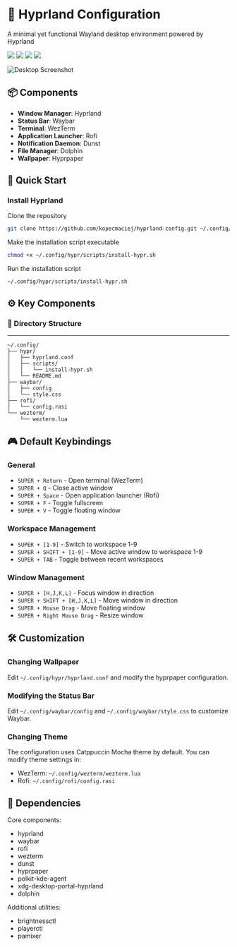 # 🚀 Hyprland Configuration

A minimal yet functional Wayland desktop environment powered by Hyprland

![](https://img.shields.io/badge/WM-Hyprland-blue)
![](https://img.shields.io/badge/Terminal-WezTerm-green)
![](https://img.shields.io/badge/Launcher-Rofi-orange)
![](https://img.shields.io/badge/Bar-Waybar-yellow)

![Desktop Screenshot](path_to_your_screenshot.png)

## 📦 Components

- **Window Manager**: Hyprland
- **Status Bar**: Waybar
- **Terminal**: WezTerm
- **Application Launcher**: Rofi
- **Notification Daemon**: Dunst
- **File Manager**: Dolphin
- **Wallpaper**: Hyprpaper

## 🚀 Quick Start

### Install Hyprland

Clone the repository

```bash
git clone https://github.com/kopecmaciej/hyprland-config.git ~/.config/hypr
```

Make the installation script executable

```bash
chmod +x ~/.config/hypr/scripts/install-hypr.sh
```

Run the installation script

```bash
~/.config/hypr/scripts/install-hypr.sh
```

## ⚙️ Key Components

### 📁 Directory Structure

---

```
~/.config/
├── hypr/
│   ├── hyprland.conf
│   ├── scripts/
│   │   └── install-hypr.sh
│   └── README.md
├── waybar/
│   ├── config
│   └── style.css
├── rofi/
│   └── config.rasi
└── wezterm/
    └── wezterm.lua
```

## 🎮 Default Keybindings

### General

- `SUPER + Return` - Open terminal (WezTerm)
- `SUPER + Q` - Close active window
- `SUPER + Space` - Open application launcher (Rofi)
- `SUPER + F` - Toggle fullscreen
- `SUPER + V` - Toggle floating window

### Workspace Management

- `SUPER + [1-9]` - Switch to workspace 1-9
- `SUPER + SHIFT + [1-9]` - Move active window to workspace 1-9
- `SUPER + TAB` - Toggle between recent workspaces

### Window Management

- `SUPER + [H,J,K,L]` - Focus window in direction
- `SUPER + SHIFT + [H,J,K,L]` - Move window in direction
- `SUPER + Mouse Drag` - Move floating window
- `SUPER + Right Mouse Drag` - Resize window

## 🛠️ Customization

### Changing Wallpaper

Edit `~/.config/hypr/hyprland.conf` and modify the hyprpaper configuration.

### Modifying the Status Bar

Edit `~/.config/waybar/config` and `~/.config/waybar/style.css` to customize
Waybar.

### Changing Theme

The configuration uses Catppuccin Mocha theme by default. You can modify theme
settings in:

- WezTerm: `~/.config/wezterm/wezterm.lua`
- Rofi: `~/.config/rofi/config.rasi`

## 📝 Dependencies

Core components:

- hyprland
- waybar
- rofi
- wezterm
- dunst
- hyprpaper
- polkit-kde-agent
- xdg-desktop-portal-hyprland
- dolphin

Additional utilities:

- brightnessctl
- playerctl
- pamixer
